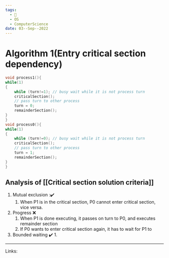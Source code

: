 ```yaml
---
tags:
  - 🌱
  - OS
  - ComputerScience 
date: 03--Sep--2022
---
```


# Algorithm 1(Entry critical section dependency)

```C
void process1(){
while(1)
{
    while (turn!=1); // busy wait while it is not process turn
    criticalSection();
    // pass turn to other process
    turn = 0;
    remainderSection();
}
}
void process0(){
while(1)
{
    while (turn!=0); // busy wait while it is not process turn
    criticalSection();
    // pass turn to other process
    turn = 1;
    remainderSection();
}
}
```

## Analysis of [[Critical section solution criteria]]
1. Mutual exclusion :✔️
    1. When P1 is in the critical section, P0 cannot enter critical section, vice versa.
2. Progress ❌
    1. When P1 is done executing, it passes on turn to P0, and executes remainder section
    2. If P0 wants to enter critical section again, it has to wait for P1 to
3. Bounded waiting ✔️
    1. 

---
Links: 